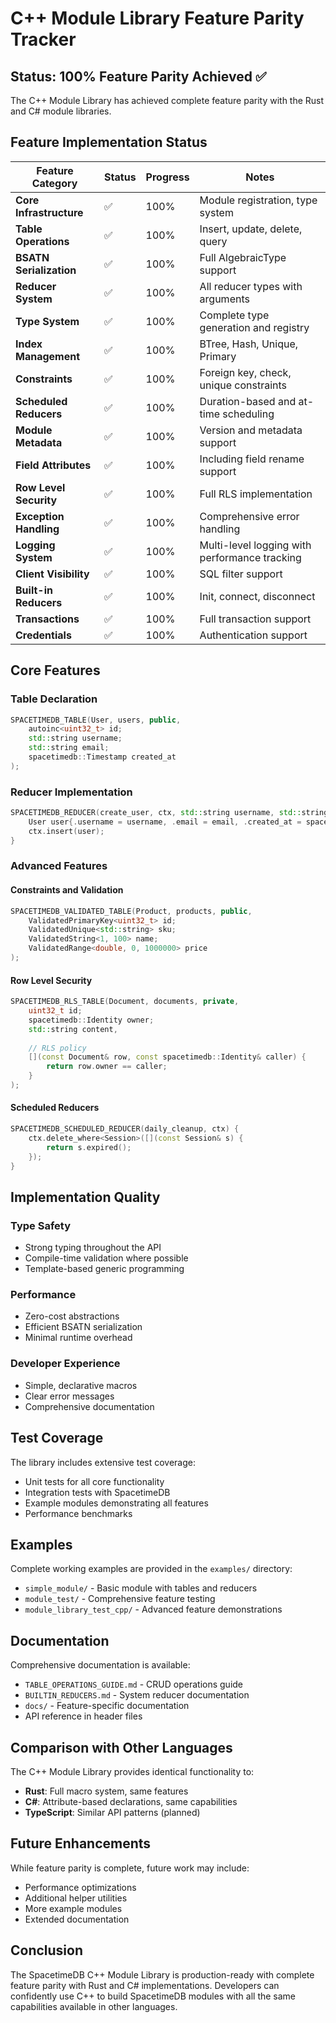 # C++ Module Library Feature Parity Tracker

## Status: 100% Feature Parity Achieved ✅

The C++ Module Library has achieved complete feature parity with the Rust and C# module libraries.

## Feature Implementation Status

| Feature Category | Status | Progress | Notes |
|-----------------|--------|----------|-------|
| **Core Infrastructure** | ✅ | 100% | Module registration, type system |
| **Table Operations** | ✅ | 100% | Insert, update, delete, query |
| **BSATN Serialization** | ✅ | 100% | Full AlgebraicType support |
| **Reducer System** | ✅ | 100% | All reducer types with arguments |
| **Type System** | ✅ | 100% | Complete type generation and registry |
| **Index Management** | ✅ | 100% | BTree, Hash, Unique, Primary |
| **Constraints** | ✅ | 100% | Foreign key, check, unique constraints |
| **Scheduled Reducers** | ✅ | 100% | Duration-based and at-time scheduling |
| **Module Metadata** | ✅ | 100% | Version and metadata support |
| **Field Attributes** | ✅ | 100% | Including field rename support |
| **Row Level Security** | ✅ | 100% | Full RLS implementation |
| **Exception Handling** | ✅ | 100% | Comprehensive error handling |
| **Logging System** | ✅ | 100% | Multi-level logging with performance tracking |
| **Client Visibility** | ✅ | 100% | SQL filter support |
| **Built-in Reducers** | ✅ | 100% | Init, connect, disconnect |
| **Transactions** | ✅ | 100% | Full transaction support |
| **Credentials** | ✅ | 100% | Authentication support |

## Core Features

### Table Declaration
```cpp
SPACETIMEDB_TABLE(User, users, public, 
    autoinc<uint32_t> id;
    std::string username;
    std::string email;
    spacetimedb::Timestamp created_at
);
```

### Reducer Implementation
```cpp
SPACETIMEDB_REDUCER(create_user, ctx, std::string username, std::string email) {
    User user{.username = username, .email = email, .created_at = spacetimedb::now()};
    ctx.insert(user);
}
```

### Advanced Features

#### Constraints and Validation
```cpp
SPACETIMEDB_VALIDATED_TABLE(Product, products, public,
    ValidatedPrimaryKey<uint32_t> id;
    ValidatedUnique<std::string> sku;
    ValidatedString<1, 100> name;
    ValidatedRange<double, 0, 1000000> price
);
```

#### Row Level Security
```cpp
SPACETIMEDB_RLS_TABLE(Document, documents, private,
    uint32_t id;
    spacetimedb::Identity owner;
    std::string content,
    
    // RLS policy
    [](const Document& row, const spacetimedb::Identity& caller) {
        return row.owner == caller;
    }
);
```

#### Scheduled Reducers
```cpp
SPACETIMEDB_SCHEDULED_REDUCER(daily_cleanup, ctx) {
    ctx.delete_where<Session>([](const Session& s) {
        return s.expired();
    });
}
```

## Implementation Quality

### Type Safety
- Strong typing throughout the API
- Compile-time validation where possible
- Template-based generic programming

### Performance
- Zero-cost abstractions
- Efficient BSATN serialization
- Minimal runtime overhead

### Developer Experience
- Simple, declarative macros
- Clear error messages
- Comprehensive documentation

## Test Coverage

The library includes extensive test coverage:
- Unit tests for all core functionality
- Integration tests with SpacetimeDB
- Example modules demonstrating all features
- Performance benchmarks

## Examples

Complete working examples are provided in the `examples/` directory:
- `simple_module/` - Basic module with tables and reducers
- `module_test/` - Comprehensive feature testing
- `module_library_test_cpp/` - Advanced feature demonstrations

## Documentation

Comprehensive documentation is available:
- `TABLE_OPERATIONS_GUIDE.md` - CRUD operations guide
- `BUILTIN_REDUCERS.md` - System reducer documentation
- `docs/` - Feature-specific documentation
- API reference in header files

## Comparison with Other Languages

The C++ Module Library provides identical functionality to:
- **Rust**: Full macro system, same features
- **C#**: Attribute-based declarations, same capabilities
- **TypeScript**: Similar API patterns (planned)

## Future Enhancements

While feature parity is complete, future work may include:
- Performance optimizations
- Additional helper utilities
- More example modules
- Extended documentation

## Conclusion

The SpacetimeDB C++ Module Library is production-ready with complete feature parity with Rust and C# implementations. Developers can confidently use C++ to build SpacetimeDB modules with all the same capabilities available in other languages.